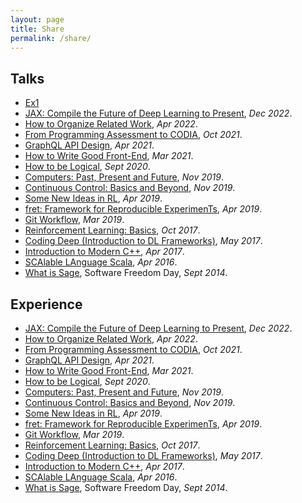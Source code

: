 ```yaml
---
layout: page
title: Share
permalink: /share/
---
```



## Talks
- [Ex1](https://github.com/sosweetzhang/share/Experience/ex/)
- [JAX: Compile the Future of Deep Learning to Present](/share/Experience/ex.md), _Dec 2022_.
- [How to Organize Related Work](/talks/2022-04-28-如何写相关工作.pdf), _Apr 2022_.
- [From Programming Assessment to CODIA](/talks/2021-12-08-CODIA.pdf), _Oct 2021_.
- [GraphQL API Design](/talks/2021-04-10-GraphQL.pdf), _Apr 2021_.
- [How to Write Good Front-End](/talks/2021-03-24-如何写好前端.pdf), _Mar 2021_.
- [How to be Logical](/talks/2020-09-17-如何有逻辑.pdf), _Sept 2020_.
- [Computers: Past, Present and Future](/talks/2019-11-00-计算机_过去现在和未来.pdf), _Nov 2019_.
- [Continuous Control: Basics and Beyond](/talks/2019-11-12-阴钰-Continuous-Control.pdf), _Nov 2019_.
- [Some New Ideas in RL](/talks/2019-04-29-some-new-ideas-in-rl.pdf), _Apr 2019_.
- [fret: Framework for Reproducible ExperimenTs](/talks/2019-04-02-fret_slides.pdf), _Apr 2019_.
- [Git Workflow](/talks/2019-03-19-git-workflow.pdf), _Mar 2019_.
- [Reinforcement Learning: Basics](/talks/2017-10-31-rl.pdf), _Oct 2017_.
- [Coding Deep (Introduction to DL Frameworks)](/talks/2017-05-17-dl_slides.pdf), _May 2017_.
- [Introduction to Modern C++](/talks/2017-04-21-introduction-to-modern-cpp.pdf), _Apr 2017_.
- [SCAlable LAnguage Scala](/talks/2016-04-00-scala-slides.pdf), _Apr 2016_.
- [What is Sage](/talks/2014-09-20-sage.pdf), Software Freedom Day, _Sept 2014_.

## Experience
- [JAX: Compile the Future of Deep Learning to Present](/talks/2022-12-02-JAX.pdf), _Dec 2022_.
- [How to Organize Related Work](/talks/2022-04-28-如何写相关工作.pdf), _Apr 2022_.
- [From Programming Assessment to CODIA](/talks/2021-12-08-CODIA.pdf), _Oct 2021_.
- [GraphQL API Design](/talks/2021-04-10-GraphQL.pdf), _Apr 2021_.
- [How to Write Good Front-End](/talks/2021-03-24-如何写好前端.pdf), _Mar 2021_.
- [How to be Logical](/talks/2020-09-17-如何有逻辑.pdf), _Sept 2020_.
- [Computers: Past, Present and Future](/talks/2019-11-00-计算机_过去现在和未来.pdf), _Nov 2019_.
- [Continuous Control: Basics and Beyond](/talks/2019-11-12-阴钰-Continuous-Control.pdf), _Nov 2019_.
- [Some New Ideas in RL](/talks/2019-04-29-some-new-ideas-in-rl.pdf), _Apr 2019_.
- [fret: Framework for Reproducible ExperimenTs](/talks/2019-04-02-fret_slides.pdf), _Apr 2019_.
- [Git Workflow](/talks/2019-03-19-git-workflow.pdf), _Mar 2019_.
- [Reinforcement Learning: Basics](/talks/2017-10-31-rl.pdf), _Oct 2017_.
- [Coding Deep (Introduction to DL Frameworks)](/talks/2017-05-17-dl_slides.pdf), _May 2017_.
- [Introduction to Modern C++](/talks/2017-04-21-introduction-to-modern-cpp.pdf), _Apr 2017_.
- [SCAlable LAnguage Scala](/talks/2016-04-00-scala-slides.pdf), _Apr 2016_.
- [What is Sage](/talks/2014-09-20-sage.pdf), Software Freedom Day, _Sept 2014_.


